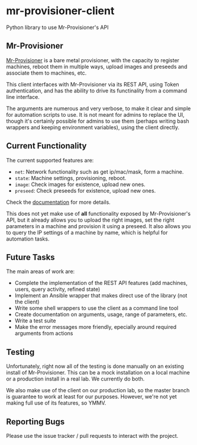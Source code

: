 # mr-provisioner-client
Python library to use Mr-Provisioner's API

## Mr-Provisioner

[Mr-Provisioner](https://github.com/mr-provisioner/mr-provisioner) is a bare metal provisioner, with the capacity to register machines, reboot them in multiple ways, upload images and preseeds and associate them to machines, etc.

This client interfaces with Mr-Provisioner via its REST API, using Token authentication, and has the ability to drive its functinality from a command line interface.

The arguments are numerous and very verbose, to make it clear and simple for automation scripts to use. It is not meant for admins to replace the UI, though it's certainly possible for admins to use them (perhaps writing bash wrappers and keeping environment variables), using the client directly.

## Current Functionality

The current supported features are:

* `net`: Network functionality such as get ip/mac/mask, form a machine.
* `state`: Machine settings, provisioning, reboot.
* `image`: Check images for existence, upload new ones.
* `preseed`: Check preseeds for existence, upload new ones.

Check the [documentation](https://github.com/Linaro/mr-provisioner-client/wiki) for more details.

This does not yet make use of **all** functionality exposed by Mr-Provisioner's API, but it already allows you to upload the right images, set the right parameters in a machine and provision it using a preseed. It also allows you to query the IP settings of a machine by name, which is helpful for automation tasks.

## Future Tasks

The main areas of work are:
* Complete the implementation of the REST API features (add machines, users, query activity, refined state)
* Implement an Ansible wrapper that makes direct use of the library (not the client)
* Write some shell wrappers to use the client as a command line tool
* Create documentation on arguments, usage, range of parameters, etc.
* Write a test suite
* Make the error messages more friendly, epecially around required arguments from actions

## Testing

Unfortunately, right now all of the testing is done manually on an existing install of Mr-Provisioner. This can be a mock installation on a local machine or a production install in a real lab. We currently do both.

We also make use of the client on our production lab, so the master branch is guarantee to work at least for our purposes. However, we're not yet making full use of its features, so YMMV.

## Reporting Bugs

Please use the issue tracker / pull requests to interact with the project.
